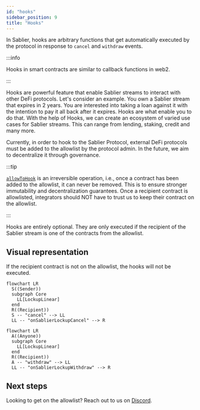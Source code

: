 ```yaml
---
id: "hooks"
sidebar_position: 9
title: "Hooks"
---
```


In Sablier, hooks are arbitrary functions that get automatically executed by the protocol in response to `cancel` and
`withdraw` events.

:::info

Hooks in smart contracts are similar to callback functions in web2.

:::

Hooks are powerful feature that enable Sablier streams to interact with other DeFi protocols. Let's consider an example.
You own a Sablier stream that expires in 2 years. You are interested into taking a loan against it with the intention to
pay it all back after it expires. Hooks are what enable you to do that. With the help of Hooks, we can create an
ecosystem of varied use cases for Sablier streams. This can range from lending, staking, credit and many more.

Currently, in order to hook to the Sablier Protocol, external DeFi protocols must be added to the allowlist by the
protocol admin. In the future, we aim to decentralize it through governance.

:::tip

[`allowToHook`](/contracts/v2/reference/core/interfaces/interface.ISablierV2Lockup#allowtohook) is an irreversible
operation, i.e., once a contract has been added to the allowlist, it can never be removed. This is to ensure stronger
immutability and decentralization guarantees. Once a recipient contract is allowlisted, integrators should NOT have to
trust us to keep their contract on the allowlist.

:::

Hooks are entirely optional. They are only executed if the recipient of the Sablier stream is one of the contracts from
the allowlist.

## Visual representation

If the recipient contract is not on the allowlist, the hooks will not be executed.

```mermaid
flowchart LR
  S((Sender))
  subgraph Core
    LL[LockupLinear]
  end
  R((Recipient))
  S -- "cancel" --> LL
  LL -- "onSablierLockupCancel" --> R
```

```mermaid
flowchart LR
  A((Anyone))
  subgraph Core
    LL[LockupLinear]
  end
  R((Recipient))
  A -- "withdraw" --> LL
  LL -- "onSablierLockupWithdraw" --> R
```

## Next steps

Looking to get on the allowlist? Reach out to us on [Discord](https://discord.gg/bSwRCwWRsT).
